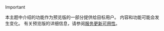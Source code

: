 > [!IMPORTANT]
> 本主题中介绍的功能作为预览版的一部分提供给目标用户。 内容和功能可能会发生变化。 有关预览版的详细信息，请参阅[服务更新可用性](https://docs.microsoft.com/dynamics365/unified-operations/fin-and-ops/get-started/public-preview-releases)。
